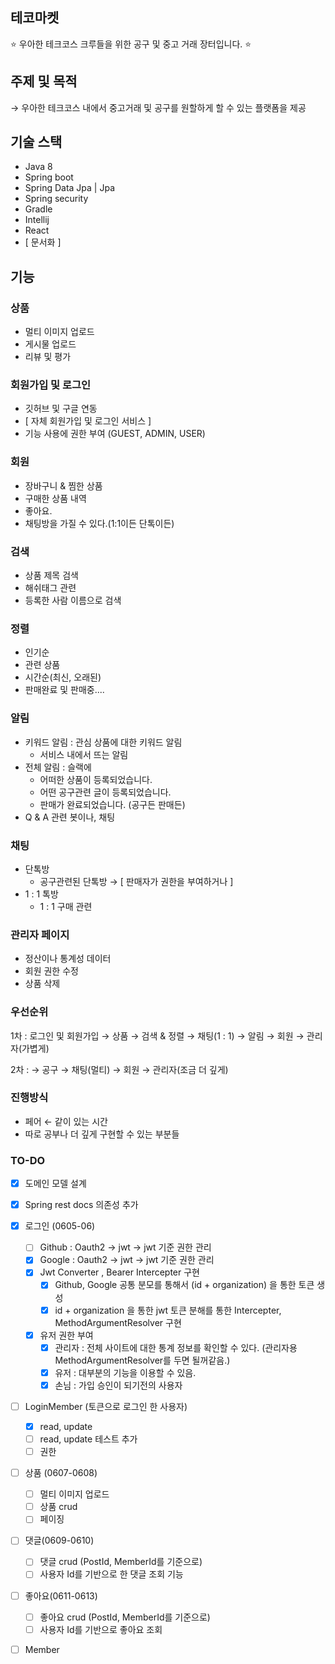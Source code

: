 ## 테코마켓
⭐️ 우아한 테크코스 크루들을 위한 공구 및 중고 거래 장터입니다. ⭐️

## 주제 및 목적

→ 우아한 테크코스 내에서 중고거래 및 공구를 원할하게 할 수 있는 플랫폼을 제공

## 기술 스택

- Java 8
- Spring boot
- Spring Data Jpa | Jpa
- Spring security
- Gradle
- Intellij
- React
- [ 문서화 ]

## 기능

### 상품

- 멀티 이미지 업로드
- 게시물 업로드
- 리뷰 및 평가

### 회원가입 및 로그인

- 깃허브 및 구글 연동
- [ 자체 회원가입 및 로그인 서비스 ]
- 기능 사용에 권한 부여 (GUEST, ADMIN, USER)

### 회원

- 장바구니 & 찜한 상품
- 구매한 상품 내역
- 좋아요.
- 채팅방을 가질 수 있다.(1:1이든 단톡이든)

### 검색

- 상품 제목 검색
- 해쉬태그 관련
- 등록한 사람 이름으로 검색

### 정렬

- 인기순
- 관련 상품
- 시간순(최신, 오래된)
- 판매완료 및 판매중....

### 알림

- 키워드 알림 : 관심 상품에 대한 키워드 알림
    - 서비스 내에서 뜨는 알림
- 전체 알림 : 슬랙에
    - 어떠한 상품이 등록되었습니다.
    - 어떤 공구관련 글이 등록되었습니다.
    - 판매가 완료되었습니다. (공구든 판매든)
- Q & A 관련 봇이나, 채팅

### 채팅

- 단톡방
    - 공구관련된 단톡방 → [ 판매자가 권한을 부여하거나 ]
- 1 : 1 톡방
    - 1 : 1 구매 관련

### 관리자 페이지

- 정산이나 통계성 데이터
- 회원 권한 수정
- 상품 삭제

### 우선순위

1차 : 로그인 및 회원가입 → 상품 → 검색 & 정렬 → 채팅(1 : 1) → 알림 → 회원 → 관리자(가볍게)

2차 : → 공구 → 채팅(멀티)  → 회원 → 관리자(조금 더 깊게)

### 진행방식

- 페어 ← 같이 있는 시간
- 따로 공부나 더 깊게 구현할 수 있는 부분들

### TO-DO

- [x] 도메인 모델 설계

- [x] Spring rest docs 의존성 추가

- [x] 로그인 (0605-06)
    - [ ] Github : Oauth2 -> jwt -> jwt 기준 권한 관리
    - [x] Google : Oauth2 -> jwt -> jwt 기준 권한 관리
    - [x] Jwt Converter , Bearer Intercepter 구현
        - [x] Github, Google 공통 분모를 통해서 (id + organization) 을 통한 토큰 생성
        - [x] id + organization 을 통한 jwt 토큰 분해를 통한 Intercepter, MethodArgumentResolver 구현
    - [x] 유저 권한 부여 
        - [x] 관리자 : 전체 사이트에 대한 통계 정보를 확인할 수 있다. (관리자용 MethodArgumentResolver를 두면 될꺼같음.)
        - [x] 유저 : 대부분의 기능을 이용할 수 있음.
        - [x] 손님 : 가입 승인이 되기전의 사용자
        
- [ ] LoginMember (토큰으로 로그인 한 사용자)
    - [x] read, update
    - [ ] read, update 테스트 추가
    - [ ] 권한 
    
- [ ] 상품 (0607-0608)
    - [ ] 멀티 이미지 업로드
    - [ ] 상품 crud
    - [ ] 페이징
    
- [ ] 댓글(0609-0610)
    - [ ] 댓글 crud (PostId, MemberId를 기준으로)
    - [ ] 사용자 Id를 기반으로 한 댓글 조회 기능

- [ ] 좋아요(0611-0613)
    - [ ] 좋아요 crud (PostId, MemberId를 기준으로)
    - [ ] 사용자 Id를 기반으로 좋아요 조회

- [ ] Member

